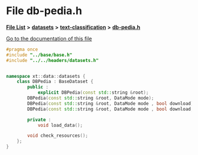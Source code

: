 

# File db-pedia.h

[**File List**](files.md) **>** [**datasets**](dir_29ff4802398ba4a572b958e731c7adb4.md) **>** [**text-classification**](dir_50f41150f848aea77b9741968a6098a5.md) **>** [**db-pedia.h**](db-pedia_8h.md)

[Go to the documentation of this file](db-pedia_8h.md)


```C++
#pragma once
#include "../base/base.h"
#include "../../headers/datasets.h"


namespace xt::data::datasets {
    class DBPedia : BaseDataset {
        public :
            explicit DBPedia(const std::string &root);
        DBPedia(const std::string &root, DataMode mode);
        DBPedia(const std::string &root, DataMode mode , bool download);
        DBPedia(const std::string &root, DataMode mode , bool download, TransformType transforms);

        private :
            void load_data();

        void check_resources();
    };
}
```


